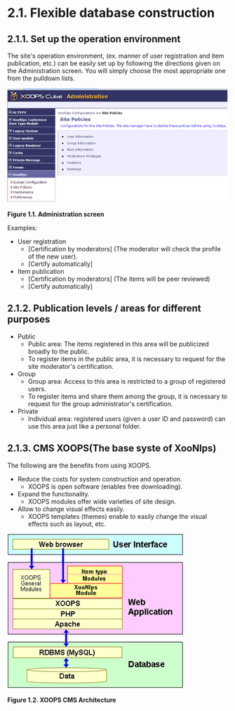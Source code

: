# 2.1. Flexible database construction

## 2.1.1. Set up the operation environment <a id="2-1-1-set-up-the-operation-environment"></a>

The site's operation environment, \(ex. manner of user registration and item publication, etc.\) can be easily set up by following the directions given on the Administration screen. You will simply choose the most appropriate one from the pulldown lists.

![Administration screen \(XCube\)](../../.gitbook/assets/overview01.png)

**Figure 1.1. Administration screen**

Examples:

* User registration
  * \[Certification by moderators\] \(The moderator will check the profile of the new user\).
  * \[Certify automatically\]
* Item publication
  * \[Certification by moderators\] \(The items will be peer reviewed\)
  * \[Certify automatically\]

## 2.1.2. Publication levels / areas for different purposes <a id="2-1-2-publication-levels-areas-for-different-purposes"></a>

* Public
  * Public area: The items registered in this area will be publicized broadly to the public.
  * To register items in the public area, it is necessary to request for the site moderator's certification.
* Group
  * Group area: Access to this area is restricted to a group of registered users.
  * To register items and share them among the group, it is necessary to request for the group administrator's certification.
* Private
  * Individual area: registered users \(given a user ID and password\) can use this area just like a personal folder.

## 2.1.3. CMS XOOPS\(The base syste of XooNIps\) <a id="2-1-3-cms-xoops-the-base-syste-of-xoonips"></a>

The following are the benefits from using XOOPS.

* Reduce the costs for system construction and operation.
  * XOOPS is open software \(enables free downloading\).
* Expand the functionality.
  * XOOPS modules offer wide varieties of site design.
* Allow to change visual effects easily.
  * XOOPS templates \(themes\) enable to easily change the visual effects such as layout, etc.

![CMS system](../../.gitbook/assets/overview02.png)

**Figure 1.2. XOOPS CMS Architecture**

